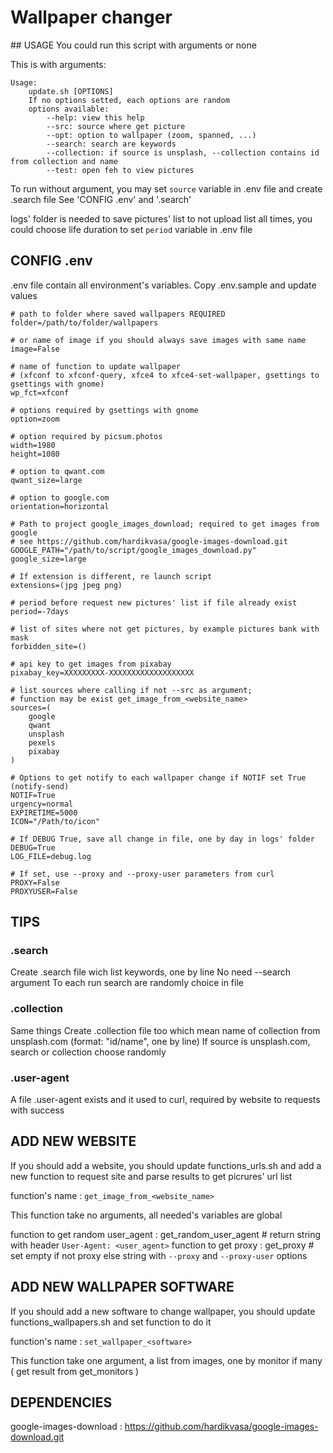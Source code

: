 # Wallpaper changer

## USAGE
You could run this script with arguments or none

This is with arguments:
```
Usage: 
    update.sh [OPTIONS]
    If no options setted, each options are random
    options available:
        --help: view this help
        --src: source where get picture
        --opt: option to wallpaper (zoom, spanned, ...)
        --search: search are keywords
        --collection: if source is unsplash, --collection contains id from collection and name
        --test: open feh to view pictures
```

To run without argument, you may set `source` variable in .env file and create .search file
See 'CONFIG .env' and '.search'

logs' folder is needed to save pictures' list to not upload list all times, you could choose life duration
to set `period` variable in .env file


## CONFIG .env

.env file contain all environment's variables. Copy .env.sample and update values
```
# path to folder where saved wallpapers REQUIRED
folder=/path/to/folder/wallpapers

# or name of image if you should always save images with same name
image=False

# name of function to update wallpaper
# (xfconf to xfconf-query, xfce4 to xfce4-set-wallpaper, gsettings to gsettings with gnome)
wp_fct=xfconf

# options required by gsettings with gnome
option=zoom

# option required by picsum.photos
width=1980
height=1080

# option to qwant.com
qwant_size=large

# option to google.com
orientation=horizontal

# Path to project google_images_download; required to get images from google
# see https://github.com/hardikvasa/google-images-download.git
GOOGLE_PATH="/path/to/script/google_images_download.py"
google_size=large

# If extension is different, re launch script
extensions=(jpg jpeg png)

# period before request new pictures' list if file already exist
period=-7days

# list of sites where not get pictures, by example pictures bank with mask
forbidden_site=()

# api key to get images from pixabay
pixabay_key=XXXXXXXXX-XXXXXXXXXXXXXXXXXXX

# list sources where calling if not --src as argument;
# function may be exist get_image_from_<website_name>
sources=(
    google
    qwant
    unsplash
    pexels
    pixabay
)

# Options to get notify to each wallpaper change if NOTIF set True (notify-send)
NOTIF=True
urgency=normal
EXPIRETIME=5000
ICON="/Path/to/icon"

# If DEBUG True, save all change in file, one by day in logs' folder
DEBUG=True
LOG_FILE=debug.log

# If set, use --proxy and --proxy-user parameters from curl
PROXY=False
PROXYUSER=False
```

## TIPS

### .search

Create .search file wich list keywords, one by line
No need --search argument
To each run search are randomly choice in file

### .collection

Same things
Create .collection file too which mean name of collection from unsplash.com (format: "id/name", one by line)
If source is unsplash.com, search or collection choose randomly

### .user-agent

A file .user-agent exists and it used to curl, required by website to requests with success


## ADD NEW WEBSITE

If you should add a website, you should update functions_urls.sh and add a new function to request site and
parse results to get picrures' url list

function's name : `get_image_from_<website_name>`

This function take no arguments, all needed's variables are global

function to get random user_agent : get_random_user_agent # return string with header `User-Agent: <user_agent>`
function to get proxy : get_proxy # set empty if not proxy else string with `--proxy` and `--proxy-user` options

## ADD NEW WALLPAPER SOFTWARE

If you should add a new software to change wallpaper, you should update functions_wallpapers.sh and set function to do it

function's name : `set_wallpaper_<software>`

This function take one argument, a list from images, one by monitor if many ( get result from get_monitors )

## DEPENDENCIES

google-images-download : https://github.com/hardikvasa/google-images-download.git
